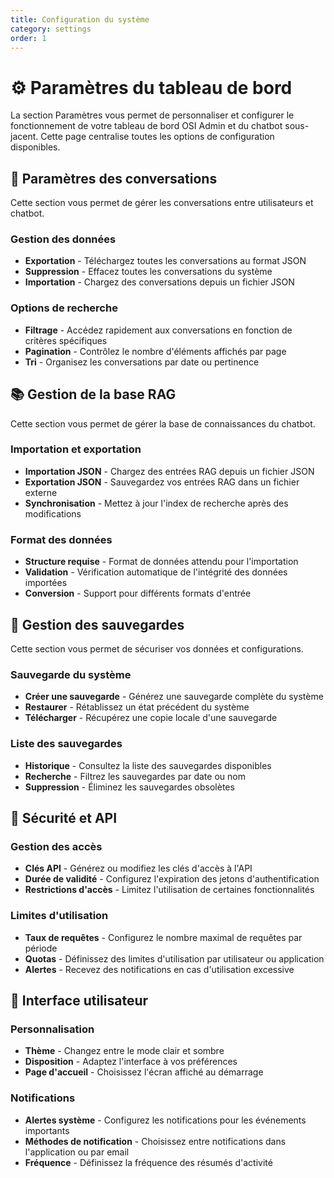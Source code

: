 ```yaml
---
title: Configuration du système
category: settings
order: 1
---
```


# ⚙️ Paramètres du tableau de bord

La section Paramètres vous permet de personnaliser et configurer le fonctionnement de votre tableau de bord OSI Admin et du chatbot sous-jacent. Cette page centralise toutes les options de configuration disponibles.

## 💬 Paramètres des conversations

Cette section vous permet de gérer les conversations entre utilisateurs et chatbot.

### Gestion des données
- **Exportation** - Téléchargez toutes les conversations au format JSON
- **Suppression** - Effacez toutes les conversations du système
- **Importation** - Chargez des conversations depuis un fichier JSON

### Options de recherche
- **Filtrage** - Accédez rapidement aux conversations en fonction de critères spécifiques
- **Pagination** - Contrôlez le nombre d'éléments affichés par page
- **Tri** - Organisez les conversations par date ou pertinence

## 📚 Gestion de la base RAG

Cette section vous permet de gérer la base de connaissances du chatbot.

### Importation et exportation
- **Importation JSON** - Chargez des entrées RAG depuis un fichier JSON
- **Exportation JSON** - Sauvegardez vos entrées RAG dans un fichier externe
- **Synchronisation** - Mettez à jour l'index de recherche après des modifications

### Format des données
- **Structure requise** - Format de données attendu pour l'importation
- **Validation** - Vérification automatique de l'intégrité des données importées
- **Conversion** - Support pour différents formats d'entrée

## 💾 Gestion des sauvegardes

Cette section vous permet de sécuriser vos données et configurations.

### Sauvegarde du système
- **Créer une sauvegarde** - Générez une sauvegarde complète du système
- **Restaurer** - Rétablissez un état précédent du système
- **Télécharger** - Récupérez une copie locale d'une sauvegarde

### Liste des sauvegardes
- **Historique** - Consultez la liste des sauvegardes disponibles
- **Recherche** - Filtrez les sauvegardes par date ou nom
- **Suppression** - Éliminez les sauvegardes obsolètes

## 🔐 Sécurité et API

### Gestion des accès
- **Clés API** - Générez ou modifiez les clés d'accès à l'API
- **Durée de validité** - Configurez l'expiration des jetons d'authentification
- **Restrictions d'accès** - Limitez l'utilisation de certaines fonctionnalités

### Limites d'utilisation
- **Taux de requêtes** - Configurez le nombre maximal de requêtes par période
- **Quotas** - Définissez des limites d'utilisation par utilisateur ou application
- **Alertes** - Recevez des notifications en cas d'utilisation excessive

## 🎨 Interface utilisateur

### Personnalisation
- **Thème** - Changez entre le mode clair et sombre
- **Disposition** - Adaptez l'interface à vos préférences
- **Page d'accueil** - Choisissez l'écran affiché au démarrage

### Notifications
- **Alertes système** - Configurez les notifications pour les événements importants
- **Méthodes de notification** - Choisissez entre notifications dans l'application ou par email
- **Fréquence** - Définissez la fréquence des résumés d'activité 